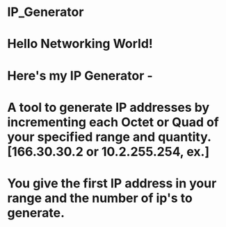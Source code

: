 # IP_Generator

# Hello Networking World!

# Here's my IP Generator -
# A tool to generate IP addresses by incrementing each Octet or Quad of your specified range and quantity. [166.30.30.2 or 10.2.255.254, ex.]
# You give the first IP address in your range and the number of ip's to generate.
